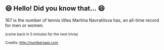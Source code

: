 ## 😄 Hello! Did you know that... 😄
167 is the number of tennis titles Martina Navratilova has, an all-time record for men or women.

<sup>(come back in 5 minutes for the next trivia)</sup>


<sup>Credits: http://numbersapi.com</sup>
